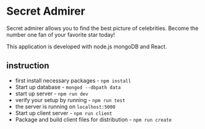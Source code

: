 # Secret Admirer

Secret admirer allows you to find the best picture of celebrities.
Become the number one fan of your favorite star today!

This application is developed with node.js mongoDB and React.

## instruction
- first install necessary packages - `npm install`
- Start up database - `mongod --dbpath data`
- start up server - `npm run dev`
- verify your setup by running - `npm run test`
- the server is running on `localhost:5000`
- Start up client server - `npm run client`
- Package and build client files for distribution - `npm run create`
